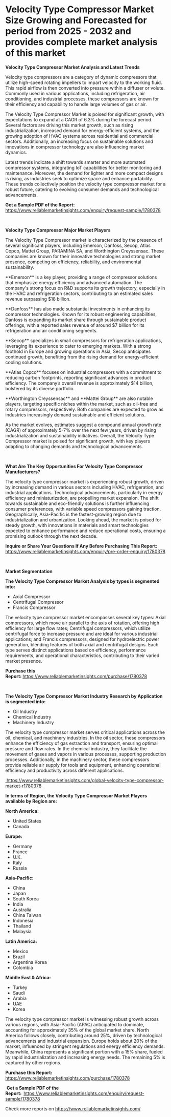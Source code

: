 <p><h1>Velocity Type Compressor Market Size Growing and Forecasted for period from 2025 - 2032 and provides complete market analysis of this market</h1></p><p><strong>Velocity Type Compressor Market Analysis and Latest Trends</strong></p>
<p><p>Velocity type compressors are a category of dynamic compressors that utilize high-speed rotating impellers to impart velocity to the working fluid. This rapid airflow is then converted into pressure within a diffuser or volute. Commonly used in various applications, including refrigeration, air conditioning, and industrial processes, these compressors are known for their efficiency and capability to handle large volumes of gas or air.</p><p>The Velocity Type Compressor Market is poised for significant growth, with expectations to expand at a CAGR of 6.3% during the forecast period. Several factors are driving this market growth, such as rising industrialization, increased demand for energy-efficient systems, and the growing adoption of HVAC systems across residential and commercial sectors. Additionally, an increasing focus on sustainable solutions and innovations in compressor technology are also influencing market dynamics.</p><p>Latest trends indicate a shift towards smarter and more automated compressor systems, integrating IoT capabilities for better monitoring and maintenance. Moreover, the demand for lighter and more compact designs is rising, as industries seek to optimize space and enhance portability. These trends collectively position the velocity type compressor market for a robust future, catering to evolving consumer demands and technological advancements.</p></p>
<p><strong>Get a Sample PDF of the Report:&nbsp;</strong> <a href="https://www.reliablemarketinsights.com/enquiry/request-sample/1780378?utm_campaign=3493&utm_medium=2&utm_source=Github&utm_content=ia&utm_term=25032025&utm_id=velocity-type-compressor">https://www.reliablemarketinsights.com/enquiry/request-sample/1780378</a></p>
<p>&nbsp;</p>
<p><strong>Velocity Type Compressor Major Market Players</strong></p>
<p><p>The Velocity Type Compressor market is characterized by the presence of several significant players, including Emerson, Danfoss, Secop, Atlas Copco, Mattei Group, PARAMINA SA, and Worthington Creyssensac. These companies are known for their innovative technologies and strong market presence, competing on efficiency, reliability, and environmental sustainability.</p><p>**Emerson** is a key player, providing a range of compressor solutions that emphasize energy efficiency and advanced automation. The company's strong focus on R&D supports its growth trajectory, especially in the HVAC and refrigeration sectors, contributing to an estimated sales revenue surpassing $18 billion.</p><p>**Danfoss** has also made substantial investments in enhancing its compressor technologies. Known for its robust engineering capabilities, Danfoss is expanding its market share through sustainable product offerings, with a reported sales revenue of around $7 billion for its refrigeration and air conditioning segments.</p><p>**Secop** specializes in small compressors for refrigeration applications, leveraging its experience to cater to emerging markets. With a strong foothold in Europe and growing operations in Asia, Secop anticipates continued growth, benefiting from the rising demand for energy-efficient cooling solutions.</p><p>**Atlas Copco** focuses on industrial compressors with a commitment to reducing carbon footprints, reporting significant advances in product efficiency. The company’s overall revenue is approximately $14 billion, bolstered by its diverse portfolio.</p><p>**Worthington Creyssensac** and **Mattei Group** are also notable players, targeting specific niches within the market, such as oil-free and rotary compressors, respectively. Both companies are expected to grow as industries increasingly demand sustainable and efficient solutions.</p><p>As the market evolves, estimates suggest a compound annual growth rate (CAGR) of approximately 5-7% over the next few years, driven by rising industrialization and sustainability initiatives. Overall, the Velocity Type Compressor market is poised for significant growth, with key players adapting to changing demands and technological advancements.</p></p>
<p>&nbsp;</p>
<p><strong>What Are The Key Opportunities For Velocity Type Compressor Manufacturers?</strong></p>
<p><p>The velocity type compressor market is experiencing robust growth, driven by increasing demand in various sectors including HVAC, refrigeration, and industrial applications. Technological advancements, particularly in energy efficiency and miniaturization, are propelling market expansion. The shift towards sustainable and eco-friendly solutions is further influencing consumer preferences, with variable speed compressors gaining traction. Geographically, Asia-Pacific is the fastest-growing region due to industrialization and urbanization. Looking ahead, the market is poised for steady growth, with innovations in materials and smart technologies expected to enhance performance and reduce operational costs, ensuring a promising outlook through the next decade.</p></p>
<p><strong>Inquire or Share Your Questions If Any Before Purchasing This Report:</strong> <a href="https://www.reliablemarketinsights.com/enquiry/pre-order-enquiry/1780378?utm_campaign=3493&utm_medium=2&utm_source=Github&utm_content=ia&utm_term=25032025&utm_id=velocity-type-compressor">https://www.reliablemarketinsights.com/enquiry/pre-order-enquiry/1780378</a></p>
<p>&nbsp;</p>
<p><strong>Market Segmentation</strong></p>
<p><strong>The Velocity Type Compressor Market Analysis by types is segmented into:</strong></p>
<p><ul><li>Axial Compressor</li><li>Centrifugal Compressor</li><li>Francis Compressor</li></ul></p>
<p><p>The velocity type compressor market encompasses several key types: Axial compressors, which move air parallel to the axis of rotation, offering high efficiency for large flow rates; Centrifugal compressors, which utilize centrifugal force to increase pressure and are ideal for various industrial applications; and Francis compressors, designed for hydroelectric power generation, blending features of both axial and centrifugal designs. Each type serves distinct applications based on efficiency, performance requirements, and operational characteristics, contributing to their varied market presence.</p></p>
<p><strong>Purchase this Report:&nbsp;</strong><a href="https://www.reliablemarketinsights.com/purchase/1780378?utm_campaign=3493&utm_medium=2&utm_source=Github&utm_content=ia&utm_term=25032025&utm_id=velocity-type-compressor">https://www.reliablemarketinsights.com/purchase/1780378</a></p>
<p>&nbsp;</p>
<p><strong>The Velocity Type Compressor Market Industry Research by Application is segmented into:</strong></p>
<p><ul><li>Oil Industry</li><li>Chemical Industry</li><li>Machinery Industry</li></ul></p>
<p><p>The velocity type compressor market serves critical applications across the oil, chemical, and machinery industries. In the oil sector, these compressors enhance the efficiency of gas extraction and transport, ensuring optimal pressure and flow rates. In the chemical industry, they facilitate the movement of gases and vapors in various processes, supporting production processes. Additionally, in the machinery sector, these compressors provide reliable air supply for tools and equipment, enhancing operational efficiency and productivity across different applications.</p></p>
<p><a href="https://www.reliablemarketinsights.com/global-velocity-type-compressor-market-r1780378?utm_campaign=3493&utm_medium=2&utm_source=Github&utm_content=ia&utm_term=25032025&utm_id=velocity-type-compressor">&nbsp;https://www.reliablemarketinsights.com/global-velocity-type-compressor-market-r1780378</a></p>
<p><strong>In terms of Region, the Velocity Type Compressor Market Players available by Region are:</strong></p>
<p>
    <p> <strong> North America: </strong>
        <ul>
            <li>United States</li>
            <li>Canada</li>
        </ul>
        </p> 
    <p> <strong> Europe: </strong>
        <ul>
            <li>Germany</li>
            <li>France</li>
            <li>U.K.</li>
            <li>Italy</li>
            <li>Russia</li>
        </ul>
        </p> 
    <p> <strong> Asia-Pacific: </strong>
        <ul>
            <li>China</li>
            <li>Japan</li>
            <li>South Korea</li>
            <li>India</li>
            <li>Australia</li>
            <li>China Taiwan</li>
            <li>Indonesia</li>
            <li>Thailand</li>
            <li>Malaysia</li>
        </ul>
        </p> 
    <p> <strong> Latin America: </strong>
        <ul>
            <li>Mexico</li>
            <li>Brazil</li>
            <li>Argentina Korea</li>
            <li>Colombia</li>
        </ul>
        </p> 
    <p> <strong> Middle East & Africa: </strong>
        <ul>
            <li>Turkey</li>
            <li>Saudi</li>
            <li>Arabia</li>
            <li>UAE</li>
            <li>Korea</li>
        </ul>
    </p>
    </p>
<p><p>The velocity type compressor market is witnessing robust growth across various regions, with Asia-Pacific (APAC) anticipated to dominate, accounting for approximately 35% of the global market share. North America follows closely, contributing around 25%, driven by technological advancements and industrial expansion. Europe holds about 20% of the market, influenced by stringent regulations and energy efficiency demands. Meanwhile, China represents a significant portion with a 15% share, fueled by rapid industrialization and increasing energy needs. The remaining 5% is captured by other regions.</p></p>
<p><strong>Purchase this Report: </strong><a href="https://www.reliablemarketinsights.com/purchase/1780378?utm_campaign=3493&utm_medium=2&utm_source=Github&utm_content=ia&utm_term=25032025&utm_id=velocity-type-compressor">https://www.reliablemarketinsights.com/purchase/1780378</a></p>
<p>&nbsp;<strong>Get a Sample PDF of the Report:&nbsp;&nbsp;</strong><a href="https://www.reliablemarketinsights.com/enquiry/request-sample/1780378?utm_campaign=3493&utm_medium=2&utm_source=Github&utm_content=ia&utm_term=25032025&utm_id=velocity-type-compressor">https://www.reliablemarketinsights.com/enquiry/request-sample/1780378</a></p>
<p><strong></strong></p>
<p>Check more reports on <a href="https://www.reliablemarketinsights.com/?utm_campaign=3493&utm_medium=2&utm_source=Github&utm_content=ia&utm_term=25032025&utm_id=velocity-type-compressor">https://www.reliablemarketinsights.com/</a></p>